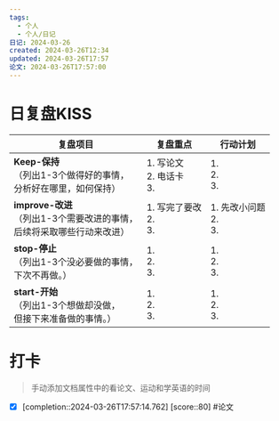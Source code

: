 ```yaml
---
tags:
  - 个人
  - 个人/日记
日记: 2024-03-26
created: 2024-03-26T12:34
updated: 2024-03-26T17:57
论文: 2024-03-26T17:57:00
---
```



# 日复盘KISS
| **复盘项目**                                             | **复盘重点**                | **行动计划**               |
| ---------------------------------------------------- | ----------------------- | ---------------------- |
| **Keep-保持**<br>（列出1-3个做得好的事情，<br>   分析好在哪里，如何保持）     | 1.  写论文<br>2. 电话卡<br>3. | 1.  <br>2. <br>3.      |
| **improve-改进**<br>（列出1-3个需要改进的事情，<br>  后续将采取哪些行动来改进） | 1.  写完了要改<br>2. <br>3.  | 1.  先改小问题<br>2. <br>3. |
| **stop-停止**<br>（列出1-3个没必要做的事情，<br>下次不再做。）            | 1.  <br>2. <br>3.       | 1.  <br>2. <br>3.      |
| **start-开始**<br>（列出1-3个想做却没做，<br>但接下来准备做的事情。）        | 1.  <br>2. <br>3.       | 1.  <br>2. <br>3.      |


# 打卡
> 手动添加文档属性中的看论文、运动和学英语的时间




- [x]  [completion::2024-03-26T17:57:14.762] [score::80] #论文